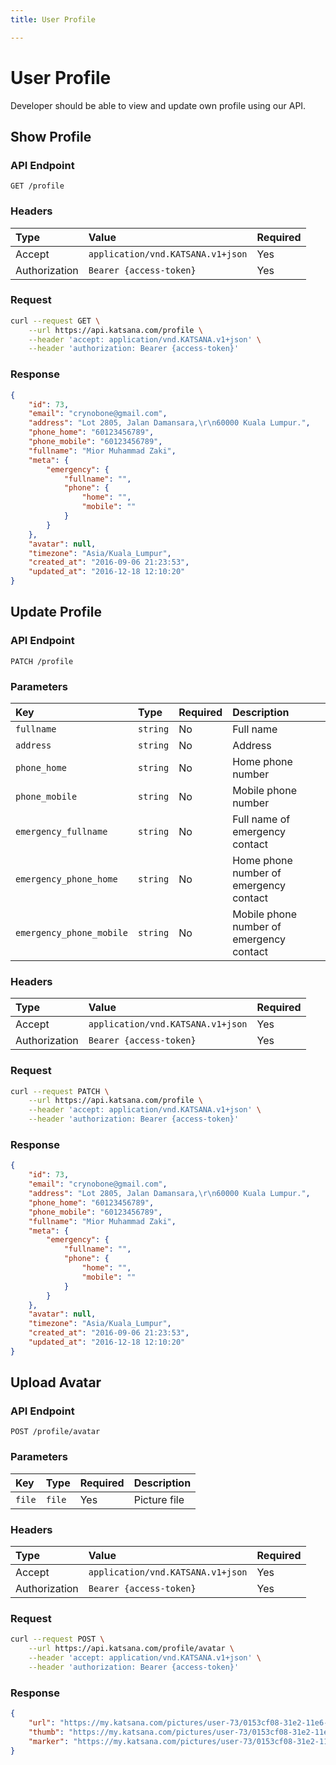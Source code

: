 ```yaml
---
title: User Profile

---
```


# User Profile

Developer should be able to view and update own profile using our API.

## Show Profile

### API Endpoint

    GET /profile

### Headers

| Type          | Value                             | Required
|:--------------|:----------------------------------|:---------
| Accept        | `application/vnd.KATSANA.v1+json` | Yes
| Authorization | `Bearer {access-token}`         | Yes

### Request

```bash
curl --request GET \
    --url https://api.katsana.com/profile \
    --header 'accept: application/vnd.KATSANA.v1+json' \
    --header 'authorization: Bearer {access-token}'
```

### Response

```json
{
    "id": 73,
    "email": "crynobone@gmail.com",
    "address": "Lot 2805, Jalan Damansara,\r\n60000 Kuala Lumpur.",
    "phone_home": "60123456789",
    "phone_mobile": "60123456789",
    "fullname": "Mior Muhammad Zaki",
    "meta": {
        "emergency": {
            "fullname": "",
            "phone": {
                "home": "",
                "mobile": ""
            }
        }
    },
    "avatar": null,
    "timezone": "Asia/Kuala_Lumpur",
    "created_at": "2016-09-06 21:23:53",
    "updated_at": "2016-12-18 12:10:20"
}
```

## Update Profile

### API Endpoint

    PATCH /profile

### Parameters

| Key                      | Type     | Required | Description
|:-------------------------|:---------|:---------|:---------------
| `fullname`               | `string` | No       | Full name
| `address`                | `string` | No       | Address
| `phone_home`             | `string` | No       | Home phone number
| `phone_mobile`           | `string` | No       | Mobile phone number
| `emergency_fullname`     | `string` | No       | Full name of emergency contact
| `emergency_phone_home`   | `string` | No       | Home phone number of emergency contact
| `emergency_phone_mobile` | `string` | No       | Mobile phone number of emergency contact

### Headers

| Type          | Value                             | Required
|:--------------|:----------------------------------|:---------
| Accept        | `application/vnd.KATSANA.v1+json` | Yes
| Authorization | `Bearer {access-token}`         | Yes

### Request

```bash
curl --request PATCH \
    --url https://api.katsana.com/profile \
    --header 'accept: application/vnd.KATSANA.v1+json' \
    --header 'authorization: Bearer {access-token}'
```

### Response

```json
{
    "id": 73,
    "email": "crynobone@gmail.com",
    "address": "Lot 2805, Jalan Damansara,\r\n60000 Kuala Lumpur.",
    "phone_home": "60123456789",
    "phone_mobile": "60123456789",
    "fullname": "Mior Muhammad Zaki",
    "meta": {
        "emergency": {
            "fullname": "",
            "phone": {
                "home": "",
                "mobile": ""
            }
        }
    },
    "avatar": null,
    "timezone": "Asia/Kuala_Lumpur",
    "created_at": "2016-09-06 21:23:53",
    "updated_at": "2016-12-18 12:10:20"
}
```

## Upload Avatar

### API Endpoint

    POST /profile/avatar

### Parameters

| Key      | Type     | Required | Description
|:---------|:---------|:---------|:---------------
| `file`   | `file`   | Yes      | Picture file

### Headers

| Type          | Value                             | Required
|:--------------|:----------------------------------|:---------
| Accept        | `application/vnd.KATSANA.v1+json` | Yes
| Authorization | `Bearer {access-token}`         | Yes

### Request

```bash
curl --request POST \
    --url https://api.katsana.com/profile/avatar \
    --header 'accept: application/vnd.KATSANA.v1+json' \
    --header 'authorization: Bearer {access-token}'
```

### Response

```json
{
    "url": "https://my.katsana.com/pictures/user-73/0153cf08-31e2-11e6-99b7-08002777c33d.jpg",
    "thumb": "https://my.katsana.com/pictures/user-73/0153cf08-31e2-11e6-99b7-08002777c33d.thumb.jpg",
    "marker": "https://my.katsana.com/pictures/user-73/0153cf08-31e2-11e6-99b7-08002777c33d.marker.jpg"
}
```
